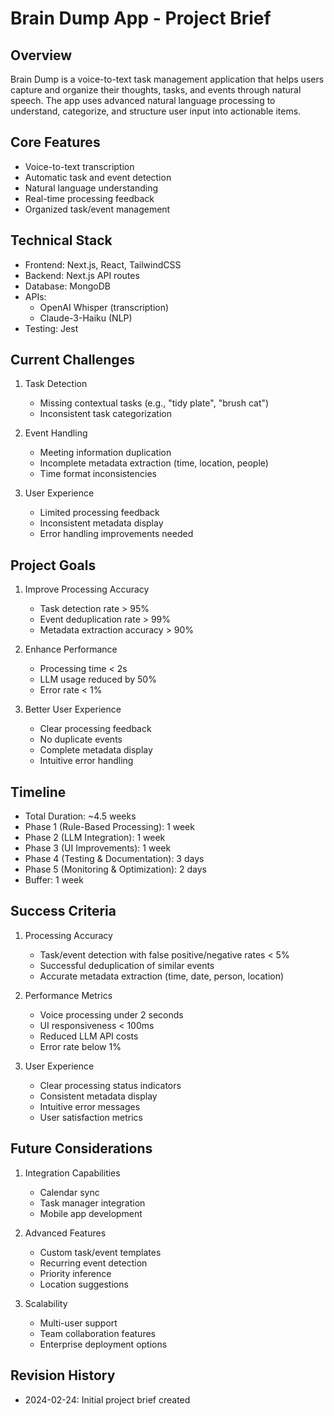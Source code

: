 # Brain Dump App - Project Brief

## Overview
Brain Dump is a voice-to-text task management application that helps users capture and organize their thoughts, tasks, and events through natural speech. The app uses advanced natural language processing to understand, categorize, and structure user input into actionable items.

## Core Features
- Voice-to-text transcription
- Automatic task and event detection
- Natural language understanding
- Real-time processing feedback
- Organized task/event management

## Technical Stack
- Frontend: Next.js, React, TailwindCSS
- Backend: Next.js API routes
- Database: MongoDB
- APIs: 
  - OpenAI Whisper (transcription)
  - Claude-3-Haiku (NLP)
- Testing: Jest

## Current Challenges
1. Task Detection
   - Missing contextual tasks (e.g., "tidy plate", "brush cat")
   - Inconsistent task categorization

2. Event Handling
   - Meeting information duplication
   - Incomplete metadata extraction (time, location, people)
   - Time format inconsistencies

3. User Experience
   - Limited processing feedback
   - Inconsistent metadata display
   - Error handling improvements needed

## Project Goals
1. Improve Processing Accuracy
   - Task detection rate > 95%
   - Event deduplication rate > 99%
   - Metadata extraction accuracy > 90%

2. Enhance Performance
   - Processing time < 2s
   - LLM usage reduced by 50%
   - Error rate < 1%

3. Better User Experience
   - Clear processing feedback
   - No duplicate events
   - Complete metadata display
   - Intuitive error handling

## Timeline
- Total Duration: ~4.5 weeks
- Phase 1 (Rule-Based Processing): 1 week
- Phase 2 (LLM Integration): 1 week
- Phase 3 (UI Improvements): 1 week
- Phase 4 (Testing & Documentation): 3 days
- Phase 5 (Monitoring & Optimization): 2 days
- Buffer: 1 week

## Success Criteria
1. Processing Accuracy
   - Task/event detection with false positive/negative rates < 5%
   - Successful deduplication of similar events
   - Accurate metadata extraction (time, date, person, location)

2. Performance Metrics
   - Voice processing under 2 seconds
   - UI responsiveness < 100ms
   - Reduced LLM API costs
   - Error rate below 1%

3. User Experience
   - Clear processing status indicators
   - Consistent metadata display
   - Intuitive error messages
   - User satisfaction metrics

## Future Considerations
1. Integration Capabilities
   - Calendar sync
   - Task manager integration
   - Mobile app development

2. Advanced Features
   - Custom task/event templates
   - Recurring event detection
   - Priority inference
   - Location suggestions

3. Scalability
   - Multi-user support
   - Team collaboration features
   - Enterprise deployment options

## Revision History
- 2024-02-24: Initial project brief created
